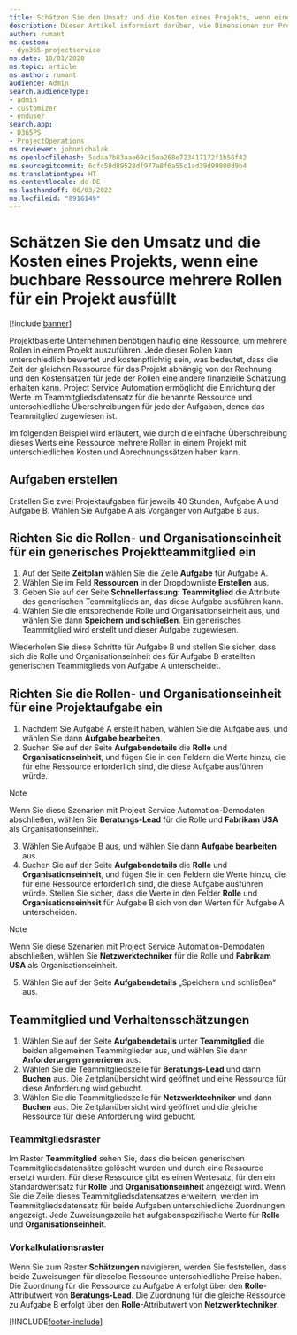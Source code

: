 ```yaml
---
title: Schätzen Sie den Umsatz und die Kosten eines Projekts, wenn eine buchbare Ressource mehrere Rollen für ein Projekt ausfüllt
description: Dieser Artikel informiert darüber, wie Dimensionen zur Preisgestaltung verwendet werden können, um die Preisgestaltung und Kalkulation für eine Ressource zu unterstützen, die mehrere Rollen in einem Projekt ausfüllt.
author: rumant
ms.custom:
- dyn365-projectservice
ms.date: 10/01/2020
ms.topic: article
ms.author: rumant
audience: Admin
search.audienceType:
- admin
- customizer
- enduser
search.app:
- D365PS
- ProjectOperations
ms.reviewer: johnmichalak
ms.openlocfilehash: 5adaa7b83aae69c15aa268e723417172f1b56f42
ms.sourcegitcommit: 6cfc50d89528df977a8f6a55c1ad39d99800d9b4
ms.translationtype: HT
ms.contentlocale: de-DE
ms.lasthandoff: 06/03/2022
ms.locfileid: "8916149"
---
```

# <a name="estimate-project-sales-and-costs-when-a-bookable-resource-fills-multiple-roles-for-a-project"></a>Schätzen Sie den Umsatz und die Kosten eines Projekts, wenn eine buchbare Ressource mehrere Rollen für ein Projekt ausfüllt 

[!include [banner](../includes/psa-now-project-operations.md)]

Projektbasierte Unternehmen benötigen häufig eine Ressource, um mehrere Rollen in einem Projekt auszuführen. Jede dieser Rollen kann unterschiedlich bewertet und kostenpflichtig sein, was bedeutet, dass die Zeit der gleichen Ressource für das Projekt abhängig von der Rechnung und den Kostensätzen für jede der Rollen eine andere finanzielle Schätzung erhalten kann. Project Service Automation ermöglicht die Einrichtung der Werte im Teammitgliedsdatensatz für die benannte Ressource und unterschiedliche Überschreibungen für jede der Aufgaben, denen das Teammitglied zugewiesen ist.

Im folgenden Beispiel wird erläutert, wie durch die einfache Überschreibung dieses Werts eine Ressource mehrere Rollen in einem Projekt mit unterschiedlichen Kosten und Abrechnungssätzen haben kann.

## <a name="create-tasks"></a>Aufgaben erstellen
Erstellen Sie zwei Projektaufgaben für jeweils 40 Stunden, Aufgabe A und Aufgabe B. Wählen Sie Aufgabe A als Vorgänger von Aufgabe B aus.

## <a name="set-up-role-and-organization-unit-for-a-generic-project-team-member"></a>Richten Sie die Rollen- und Organisationseinheit für ein generisches Projektteammitglied ein

1. Auf der Seite **Zeitplan** wählen Sie die Zeile **Aufgabe** für Aufgabe A. 
2. Wählen Sie im Feld **Ressourcen** in der Dropdownliste **Erstellen** aus.
3. Geben Sie auf der Seite **Schnellerfassung: Teammitglied** die Attribute des generischen Teammitglieds an, das diese Aufgabe ausführen kann.
4. Wählen Sie die entsprechende Rolle und Organisationseinheit aus, und wählen Sie dann **Speichern und schließen**. Ein generisches Teammitglied wird erstellt und dieser Aufgabe zugewiesen. 

Wiederholen Sie diese Schritte für Aufgabe B und stellen Sie sicher, dass sich die Rolle und Organisationseinheit des für Aufgabe B erstellten generischen Teammitglieds von Aufgabe A unterscheidet. 

## <a name="set-up-role-and-organization-unit-for-a-project-task"></a>Richten Sie die Rollen- und Organisationseinheit für eine Projektaufgabe ein

1. Nachdem Sie Aufgabe A erstellt haben, wählen Sie die Aufgabe aus, und wählen Sie dann **Aufgabe bearbeiten**.
2. Suchen Sie auf der Seite **Aufgabendetails** die **Rolle** und **Organisationseinheit**, und fügen Sie in den Feldern die Werte hinzu, die für eine Ressource erforderlich sind, die diese Aufgabe ausführen würde. 

  > [!NOTE]
  > Wenn Sie diese Szenarien mit Project Service Automation-Demodaten abschließen, wählen Sie **Beratungs-Lead** für die Rolle und **Fabrikam USA** als Organisationseinheit.

3. Wählen Sie Aufgabe B aus, und wählen Sie dann **Aufgabe bearbeiten** aus.
4. Suchen Sie auf der Seite **Aufgabendetails** die **Rolle** und **Organisationseinheit**, und fügen Sie in den Feldern die Werte hinzu, die für eine Ressource erforderlich sind, die diese Aufgabe ausführen würde. Stellen Sie sicher, dass die Werte in den Felder **Rolle** und **Organisationseinheit** für Aufgabe B sich von den Werten für Aufgabe A unterscheiden. 

  > [!NOTE]
  > Wenn Sie diese Szenarien mit Project Service Automation-Demodaten abschließen, wählen Sie **Netzwerktechniker** für die Rolle und **Fabrikam USA** als Organisationseinheit.

5. Wählen Sie auf der Seite **Aufgabendetails** „Speichern und schließen“ aus. 

## <a name="team-member-and-estimates-behavior"></a>Teammitglied und Verhaltensschätzungen 

1. Wählen Sie auf der Seite **Aufgabendetails** unter **Teammitglied** die beiden allgemeinen Teammitglieder aus, und wählen Sie dann **Anforderungen generieren** aus. 
2. Wählen Sie die Teammitgliedszeile für **Beratungs-Lead** und dann **Buchen** aus. Die Zeitplanübersicht wird geöffnet und eine Ressource für diese Anforderung wird gebucht.
3. Wählen Sie die Teammitgliedszeile für **Netzwerktechniker** und dann **Buchen** aus. Die Zeitplanübersicht wird geöffnet und die gleiche Ressource für diese Anforderung wird gebucht.

### <a name="team-member-grid"></a>Teammitgliedsraster 
Im Raster **Teammitglied** sehen Sie, dass die beiden generischen Teammitgliedsdatensätze gelöscht wurden und durch eine Ressource ersetzt wurden. Für diese Ressource gibt es einen Wertesatz, für den ein Standardwertsatz für **Rolle** und **Organisationseinheit** angezeigt wird.
Wenn Sie die Zeile dieses Teammitgliedsdatensatzes erweitern, werden im Teammitgliedsdatensatz für beide Aufgaben unterschiedliche Zuordnungen angezeigt. Jede Zuweisungszeile hat aufgabenspezifische Werte für **Rolle** und **Organisationseinheit**. 

### <a name="estimates-grid"></a>Vorkalkulationsraster 
Wenn Sie zum Raster **Schätzungen** navigieren, werden Sie feststellen, dass beide Zuweisungen für dieselbe Ressource unterschiedliche Preise haben.
Die Zuordnung für die Ressource zu Aufgabe A erfolgt über den **Rolle**-Attributwert von **Beratungs-Lead**. Die Zuordnung für die gleiche Ressource zu Aufgabe B erfolgt über den **Rolle**-Attributwert von **Netzwerktechniker**.



[!INCLUDE[footer-include](../includes/footer-banner.md)]

